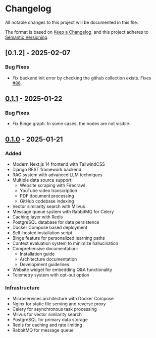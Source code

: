 # Changelog

All notable changes to this project will be documented in this file.

The format is based on [Keep a Changelog](https://keepachangelog.com/en/1.0.0/),
and this project adheres to [Semantic Versioning](https://semver.org/spec/v2.0.0.html).

## [0.1.2] - 2025-02-07

### Bug Fixes
- Fix backend init error by checking the github collection exists. Fixes [#86](https://github.com/Gurubase/gurubase/issues/86).


## [0.1.1] - 2025-01-22

### Bug Fixes
- Fix Binge graph. In some cases, the nodes are not visible.

## [0.1.0] - 2025-01-21

### Added
- Modern Next.js 14 frontend with TailwindCSS
- Django REST framework backend
- RAG system with advanced LLM techniques
- Multiple data source support:
  - Website scraping with Firecrawl
  - YouTube video transcription
  - PDF document processing
  - GitHub codebase indexing
- Vector similarity search with Milvus
- Message queue system with RabbitMQ for Celery
- Caching layer with Redis
- PostgreSQL database for data persistence
- Docker Compose based deployment
- Self-hosted installation script
- Binge feature for personalized learning paths
- Context evaluation system to minimize hallucination
- Comprehensive documentation:
  - Installation guide
  - Architecture documentation
  - Development guidelines
- Website widget for embedding Q&A functionality
- Telemetry system with opt-out option

### Infrastructure
- Microservices architecture with Docker Compose
- Nginx for static file serving and reverse proxy
- Celery for asynchronous task processing
- Milvus for vector similarity search
- PostgreSQL for primary data storage
- Redis for caching and rate limiting
- RabbitMQ for message queue

[0.1.0]: https://github.com/Gurubase/gurubase/releases/tag/0.1.0 
[0.1.1]: https://github.com/Gurubase/gurubase/releases/tag/0.1.1 
